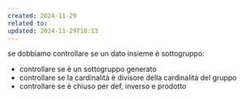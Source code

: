 ```yaml
---
created: 2024-11-29
related to: 
updated: 2024-11-29T10:13
---
```

se dobbiamo controllare se un dato insieme è sottogruppo:
- controllare se è un sottogruppo generato
- controllare se la cardinalità è divisore della cardinalità del gruppo
- controllare se è chiuso per def, inverso e prodotto
